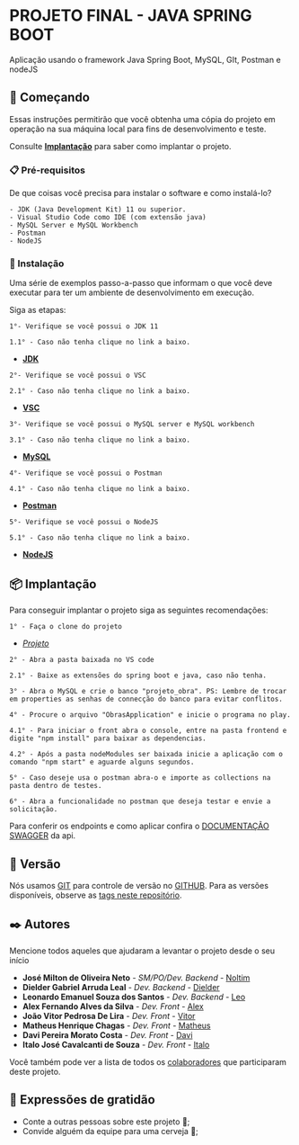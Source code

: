 # PROJETO FINAL - JAVA SPRING BOOT

Aplicação usando o framework Java Spring Boot, MySQL, GIt, Postman e nodeJS

## 🚀 Começando

Essas instruções permitirão que você obtenha uma cópia do projeto em operação na sua máquina local para fins de desenvolvimento e teste. 

Consulte **[Implantação](#-implanta%C3%A7%C3%A3o)** para saber como implantar o projeto. 

### 📋 Pré-requisitos 

De que coisas você precisa para instalar o software e como instalá-lo?

```
- JDK (Java Development Kit) 11 ou superior.
- Visual Studio Code como IDE (com extensão java)
- MySQL Server e MySQL Workbench
- Postman
- NodeJS
```

### 🔧 Instalação 

Uma série de exemplos passo-a-passo que informam o que você deve executar para ter um ambiente de desenvolvimento em execução. 

Siga as etapas: 

```
1°- Verifique se você possui o JDK 11 
```
```
1.1° - Caso não tenha clique no link a baixo. 
```
- **[JDK](https://www.oracle.com/br/java/technologies/javase/jdk11-archive-downloads.html)** 

```
2°- Verifique se você possui o VSC 
```
```
2.1° - Caso não tenha clique no link a baixo. 
```
- **[VSC](https://code.visualstudio.com/download)** 

```
3°- Verifique se você possui o MySQL server e MySQL workbench 
```
```
3.1° - Caso não tenha clique no link a baixo. 
```
- **[MySQL](https://dev.mysql.com/downloads/#:~:text=MySQL%20Installer%20for%20Windows)** 

```
4°- Verifique se você possui o Postman 
```
```
4.1° - Caso não tenha clique no link a baixo.
```
- **[Postman](https://www.postman.com/downloads/)**

```
5°- Verifique se você possui o NodeJS 
```
```
5.1° - Caso não tenha clique no link a baixo.
```

- **[NodeJS](https://nodejs.org/en/download/)**

## 📦 Implantação

Para conseguir implantar o projeto siga as seguintes recomendações:

```
1° - Faça o clone do projeto 
```
- *[Projeto](https://github.com/Noltim/PA-PROJETO-FINAL-JAVA-SPRING-BOOT)*

```
2° - Abra a pasta baixada no VS code
```
```
2.1° - Baixe as extensões do spring boot e java, caso não tenha.
```
```
3° - Abra o MySQL e crie o banco "projeto_obra". PS: Lembre de trocar em properties as senhas de connecção do banco para evitar conflitos.
```
```
4° - Procure o arquivo "ObrasApplication" e inicie o programa no play.
```
```
4.1° - Para iniciar o front abra o console, entre na pasta frontend e digite "npm install" para baixar as dependencias.
```
```
4.2° - Após a pasta nodeModules ser baixada inicie a aplicação com o comando "npm start" e aguarde alguns segundos.
```
```
5° - Caso deseje usa o postman abra-o e importe as collections na pasta dentro de testes.
```
```
6° - Abra a funcionalidade no postman que deseja testar e envie a solicitação.
```


Para conferir os endpoints e como aplicar confira o [DOCUMENTAÇÃO SWAGGER](http://localhost:8080/swagger-ui/index.html#/) da api. 


## 📌 Versão 

Nós usamos [GIT](https://git-scm.com/downloads) para controle de versão no [GITHUB](https://github.com/Noltim/PA-PROJETO-FINAL-JAVA-SPRING-BOOT). Para as versões disponíveis, observe as [tags neste repositório](https://github.com/Noltim/PA-PROJETO-FINAL-JAVA-SPRING-BOOT).  

## ✒️ Autores

Mencione todos aqueles que ajudaram a levantar o projeto desde o seu início 

* **José Milton de Oliveira Neto** - *SM/PO/Dev. Backend* - [Noltim](https://github.com/Noltim)
* **Dielder Gabriel Arruda Leal** - *Dev. Backend* - [Dielder](https://github.com/Dielder)
* **Leonardo Emanuel Souza dos Santos** - *Dev. Backend* - [Leo](https://github.com/LeonardoEsantos)
* **Alex Fernando Alves da Silva** - *Dev. Front* - [Alex](https://github.com/alexfrnn)
* **João Vitor Pedrosa De Lira** - *Dev. Front* - [Vitor](https://github.com/vitorliras)
* **Matheus Henrique Chagas** - *Dev. Front* - [Matheus](https://github.com/MatheusChagas123)
* **Davi Pereira Morato Costa** - *Dev. Front* - [Davi](https://github.com/DaviMorato)
* **Italo José Cavalcanti de Souza** - *Dev. Front* - [Italo](https://github.com/italojcs)



Você também pode ver a lista de todos os [colaboradores](https://github.com/Noltim/PA-PROJETO-FINAL-JAVA-SPRING-BOOT/graphs/contributors) que participaram deste projeto. 


## 🎁 Expressões de gratidão 

* Conte a outras pessoas sobre este projeto 📢; 
* Convide alguém da equipe para uma cerveja 🍺; 



